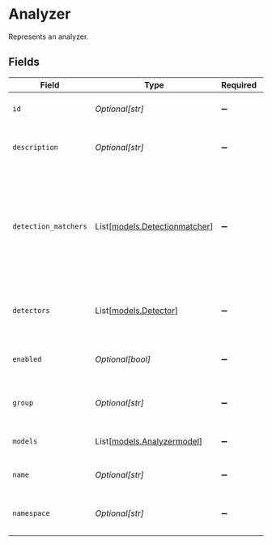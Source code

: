 # Analyzer

Represents an analyzer.


## Fields

| Field                                                                             | Type                                                                              | Required                                                                          | Description                                                                       | Example                                                                           |
| --------------------------------------------------------------------------------- | --------------------------------------------------------------------------------- | --------------------------------------------------------------------------------- | --------------------------------------------------------------------------------- | --------------------------------------------------------------------------------- |
| `id`                                                                              | *Optional[str]*                                                                   | :heavy_minus_sign:                                                                | ID is the identifier of the object.                                               |                                                                                   |
| `description`                                                                     | *Optional[str]*                                                                   | :heavy_minus_sign:                                                                | The description of the analyzer.                                                  |                                                                                   |
| `detection_matchers`                                                              | List[[models.Detectionmatcher](../models/detectionmatcher.md)]                    | :heavy_minus_sign:                                                                | A list of detection matcher that will trigger the analyzer.                       | [<br/>{<br/>"confidence": "Medium",<br/>"group": "Text",<br/>"name": "txt",<br/>"operator": "min"<br/>}<br/>] |
| `detectors`                                                                       | List[[models.Detector](../models/detector.md)]                                    | :heavy_minus_sign:                                                                | The detectors the analyzer can use.                                               |                                                                                   |
| `enabled`                                                                         | *Optional[bool]*                                                                  | :heavy_minus_sign:                                                                | Tell if the analyzer is enabled by default.                                       |                                                                                   |
| `group`                                                                           | *Optional[str]*                                                                   | :heavy_minus_sign:                                                                | The group the analyzer belongs to.                                                |                                                                                   |
| `models`                                                                          | List[[models.Analyzermodel](../models/analyzermodel.md)]                          | :heavy_minus_sign:                                                                | The models used by the analyzer.                                                  |                                                                                   |
| `name`                                                                            | *Optional[str]*                                                                   | :heavy_minus_sign:                                                                | The name of the analyzer.                                                         |                                                                                   |
| `namespace`                                                                       | *Optional[str]*                                                                   | :heavy_minus_sign:                                                                | The namespace of the object.                                                      |                                                                                   |